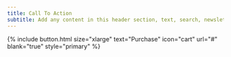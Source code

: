 ```yaml
---
title: Call To Action
subtitle: Add any content in this header section, text, search, newsletter signup, buttons, images, videos...
---
```


{% include button.html size="xlarge" text="Purchase" icon="cart" url="#" blank="true" style="primary" %}